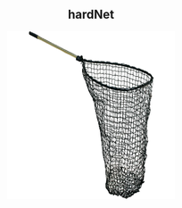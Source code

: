 <div align="center">
  <h2>hardNet</h2>
  <img src="https://github.com/conn01sseur/hardNet/blob/main/pic/pngimg.com - scoop_net_PNG21.png" alt="PNG" style="width:300px; height:300px"/>
</div>
